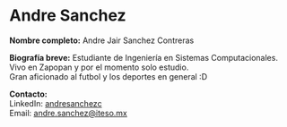 # Andre Sanchez

**Nombre completo:** Andre Jair Sanchez Contreras

**Biografía breve:** Estudiante de Ingeniería en Sistemas Computacionales.  
Vivo en Zapopan y por el momento solo estudio.  
Gran aficionado al futbol y los deportes en general :D

**Contacto:**  
LinkedIn: [andresanchezc](https://www.linkedin.com/in/andresanchezc/)  
Email: andre.sanchez@iteso.mx
